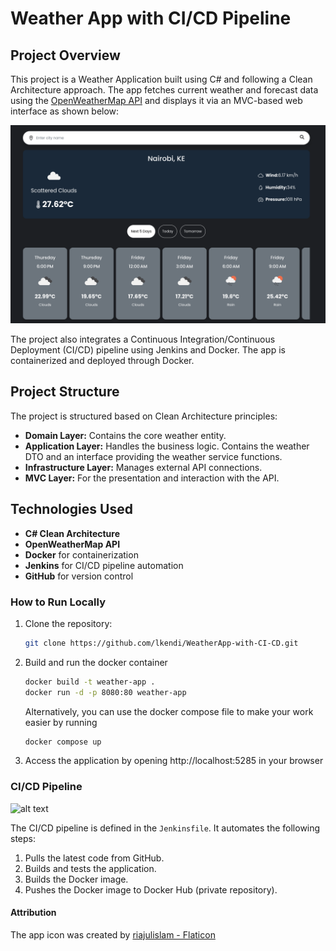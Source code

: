 # Weather App with CI/CD Pipeline

## Project Overview
This project is a Weather Application built using C# and following a Clean Architecture approach. The app fetches current weather and forecast data using the [OpenWeatherMap API](https://openweathermap.org/api) and displays it via an MVC-based web interface as shown below:

![weather app sceenshot](image.png)

The project also integrates a Continuous Integration/Continuous Deployment (CI/CD) pipeline using Jenkins and Docker. The app is containerized and deployed through Docker.

## Project Structure
The project is structured based on Clean Architecture principles:

- **Domain Layer:** Contains the core weather entity.
- **Application Layer:** Handles the business logic. Contains the weather DTO and an interface providing the weather service functions. 
- **Infrastructure Layer:** Manages external API connections.
- **MVC Layer:** For the presentation and interaction with the API.

## Technologies Used
- **C# Clean Architecture**
- **OpenWeatherMap API**
- **Docker** for containerization
- **Jenkins** for CI/CD pipeline automation
- **GitHub** for version control

### How to Run Locally
1. Clone the repository:
   ```bash
   git clone https://github.com/lkendi/WeatherApp-with-CI-CD.git
     ```
2. Build and run the docker container
    ```bash
    docker build -t weather-app .
    docker run -d -p 8080:80 weather-app
    ```
    Alternatively, you can use the docker compose file to make your work easier by running
    ```bash
    docker compose up
    ```
3. Access the application by opening http://localhost:5285 in your browser

### CI/CD Pipeline

![alt text](image-1.png)

The CI/CD pipeline is defined in the `Jenkinsfile`. It automates the following steps:

1.  Pulls the latest code from GitHub.
2.  Builds and tests the application.
3.  Builds the Docker image.
4.  Pushes the Docker image to Docker Hub (private repository).


#### Attribution
The app icon was created by [riajulislam - Flaticon](https://www.flaticon.com/authors/riajulislam) 